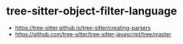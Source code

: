 tree-sitter-object-filter-language
===

- https://tree-sitter.github.io/tree-sitter/creating-parsers
- https://github.com/tree-sitter/tree-sitter-javascript/tree/master
